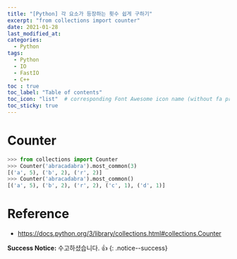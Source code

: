 ```yaml
---
title: "[Python] 각 요소가 등장하는 횟수 쉽게 구하기"
excerpt: "from collections import counter"
date: 2021-01-28
last_modified_at:
categories:
  - Python
tags:
  - Python
  - IO
  - FastIO
  - C++
toc : true
toc_label: "Table of contents"
toc_icon: "list"  # corresponding Font Awesome icon name (without fa prefix)
toc_sticky: true
---
```


# Counter

```python
>>> from collections import Counter
>>> Counter('abracadabra').most_common(3)
[('a', 5), ('b', 2), ('r', 2)]
>>> Counter('abracadabra').most_common()
[('a', 5), ('b', 2), ('r', 2), ('c', 1), ('d', 1)]
```  



# Reference

- <https://docs.python.org/3/library/collections.html#collections.Counter>

**Success Notice:**
수고하셨습니다. :+1:
{: .notice--success}